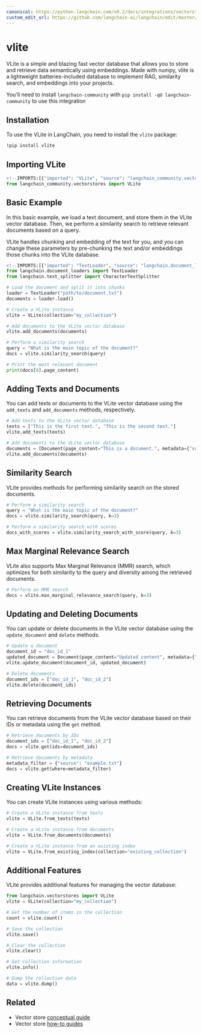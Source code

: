 ```yaml
---
canonical: https://python.langchain.com/v0.2/docs/integrations/vectorstores/vlite/
custom_edit_url: https://github.com/langchain-ai/langchain/edit/master/docs/docs/integrations/vectorstores/vlite.ipynb
---
```


# vlite

VLite is a simple and blazing fast vector database that allows you to store and retrieve data semantically using embeddings. Made with numpy, vlite is a lightweight batteries-included database to implement RAG, similarity search, and embeddings into your projects.

You'll need to install `langchain-community` with `pip install -qU langchain-community` to use this integration

## Installation

To use the VLite in LangChain, you need to install the `vlite` package:

```bash
!pip install vlite
```

## Importing VLite

```python
<!--IMPORTS:[{"imported": "VLite", "source": "langchain_community.vectorstores", "docs": "https://api.python.langchain.com/en/latest/vectorstores/langchain_community.vectorstores.vlite.VLite.html", "title": "vlite"}]-->
from langchain_community.vectorstores import VLite
```

## Basic Example

In this basic example, we load a text document, and store them in the VLite vector database. Then, we perform a similarity search to retrieve relevant documents based on a query.

VLite handles chunking and embedding of the text for you, and you can change these parameters by pre-chunking the text and/or embeddings those chunks into the VLite database.

```python
<!--IMPORTS:[{"imported": "TextLoader", "source": "langchain.document_loaders", "docs": "https://api.python.langchain.com/en/latest/document_loaders/langchain_community.document_loaders.text.TextLoader.html", "title": "vlite"}, {"imported": "CharacterTextSplitter", "source": "langchain.text_splitter", "docs": "https://api.python.langchain.com/en/latest/character/langchain_text_splitters.character.CharacterTextSplitter.html", "title": "vlite"}]-->
from langchain.document_loaders import TextLoader
from langchain.text_splitter import CharacterTextSplitter

# Load the document and split it into chunks
loader = TextLoader("path/to/document.txt")
documents = loader.load()

# Create a VLite instance
vlite = VLite(collection="my_collection")

# Add documents to the VLite vector database
vlite.add_documents(documents)

# Perform a similarity search
query = "What is the main topic of the document?"
docs = vlite.similarity_search(query)

# Print the most relevant document
print(docs[0].page_content)
```

## Adding Texts and Documents

You can add texts or documents to the VLite vector database using the `add_texts` and `add_documents` methods, respectively.

```python
# Add texts to the VLite vector database
texts = ["This is the first text.", "This is the second text."]
vlite.add_texts(texts)

# Add documents to the VLite vector database
documents = [Document(page_content="This is a document.", metadata={"source": "example.txt"})]
vlite.add_documents(documents)
```

## Similarity Search

VLite provides methods for performing similarity search on the stored documents.

```python
# Perform a similarity search
query = "What is the main topic of the document?"
docs = vlite.similarity_search(query, k=3)

# Perform a similarity search with scores
docs_with_scores = vlite.similarity_search_with_score(query, k=3)
```

## Max Marginal Relevance Search

VLite also supports Max Marginal Relevance (MMR) search, which optimizes for both similarity to the query and diversity among the retrieved documents.

```python
# Perform an MMR search
docs = vlite.max_marginal_relevance_search(query, k=3)
```

## Updating and Deleting Documents

You can update or delete documents in the VLite vector database using the `update_document` and `delete` methods.

```python
# Update a document
document_id = "doc_id_1"
updated_document = Document(page_content="Updated content", metadata={"source": "updated.txt"})
vlite.update_document(document_id, updated_document)

# Delete documents
document_ids = ["doc_id_1", "doc_id_2"]
vlite.delete(document_ids)
```

## Retrieving Documents

You can retrieve documents from the VLite vector database based on their IDs or metadata using the `get` method.

```python
# Retrieve documents by IDs
document_ids = ["doc_id_1", "doc_id_2"]
docs = vlite.get(ids=document_ids)

# Retrieve documents by metadata
metadata_filter = {"source": "example.txt"}
docs = vlite.get(where=metadata_filter)
```

## Creating VLite Instances

You can create VLite instances using various methods:

```python
# Create a VLite instance from texts
vlite = VLite.from_texts(texts)

# Create a VLite instance from documents
vlite = VLite.from_documents(documents)

# Create a VLite instance from an existing index
vlite = VLite.from_existing_index(collection="existing_collection")
```

## Additional Features

VLite provides additional features for managing the vector database:

```python
from langchain.vectorstores import VLite
vlite = VLite(collection="my_collection")

# Get the number of items in the collection
count = vlite.count()

# Save the collection
vlite.save()

# Clear the collection
vlite.clear()

# Get collection information
vlite.info()

# Dump the collection data
data = vlite.dump()
```


## Related

- Vector store [conceptual guide](/docs/concepts/#vector-stores)
- Vector store [how-to guides](/docs/how_to/#vector-stores)